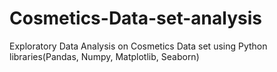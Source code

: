 # Cosmetics-Data-set-analysis
Exploratory Data Analysis on Cosmetics Data set using Python libraries(Pandas, Numpy, Matplotlib, Seaborn)
